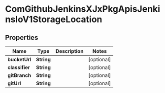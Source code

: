 
# ComGithubJenkinsXJxPkgApisJenkinsIoV1StorageLocation

## Properties
Name | Type | Description | Notes
------------ | ------------- | ------------- | -------------
**bucketUrl** | **String** |  |  [optional]
**classifier** | **String** |  |  [optional]
**gitBranch** | **String** |  |  [optional]
**gitUrl** | **String** |  |  [optional]



